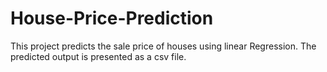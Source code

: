# House-Price-Prediction
This project predicts the sale price of houses using linear Regression. The predicted output is presented as a csv file.
